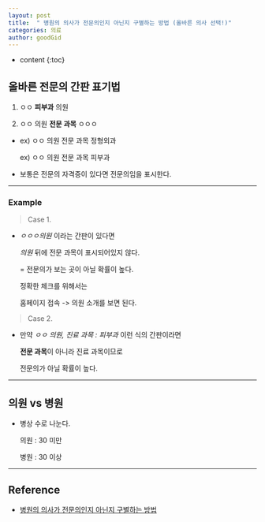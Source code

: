 ```yaml
---
layout: post
title:  " 병원의 의사가 전문의인지 아닌지 구별하는 방법 (올바른 의사 선택!)"
categories: 의료
author: goodGid
---
```

* content
{:toc}

## 올바른 전문의 간판 표기법

1. ㅇㅇ **피부과** 의원

2. ㅇㅇ 의원 **전문 과목** ㅇㅇㅇ

* ex) ㅇㅇ 의원 전문 과목 정형외과

  ex) ㅇㅇ 의원 전문 과목 피부과

* 보통은 전문의 자격증이 있다면 전문의임을 표시한다.
  
---



### Example

> Case 1.

* *ㅇㅇㅇ의원* 이라는 간판이 있다면

  *의원* 뒤에 전문 과목이 표시되어있지 않다.

  = 전문의가 보는 곳이 아닐 확률이 높다.

  정확한 체크를 위해서는

  홈페이지 접속 -> 의원 소개를 보면 된다.

> Case 2.

* 만약 *ㅇㅇ 의원, 진료 과목 : 피부과* 이런 식의 간판이라면

  **전문 과목**이 아니라 진료 과목이므로
  
  전문의가 아닐 확률이 높다.



---

## 의원 vs 병원

* 병상 수로 나눈다.

  의원 : 30 미만

  병원 : 30 이상

---

## Reference

* [병원의 의사가 전문의인지 아닌지 구별하는 방법](https://www.youtube.com/watch?v=lE_2kQnpw5E)